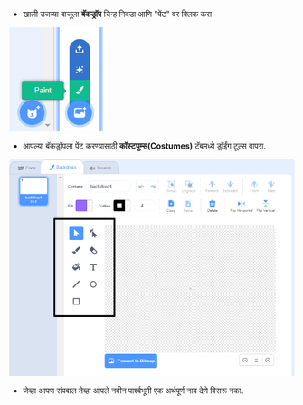 + खाली उजव्या बाजूला **बॅकड्रॉप** चिन्ह निवडा आणि "पेंट" वर क्लिक करा

![नवीन पार्श्वभूमी रंगवा](images/paint_backdrop_icon.png)

+ आपल्या बॅकड्रॉपला पेंट करण्यासाठी **कॉस्ट्युम्स(Costumes)** टॅबमध्ये ड्रॉईंग टूल्स वापरा.

![रेखाचित्र साधने](images/paint_tools_annotated.png)

+ जेव्हा आपण संपवाल तेव्हा आपले नवीन पार्श्वभूमी एक अर्थपूर्ण नाव देणे विसरू नका.